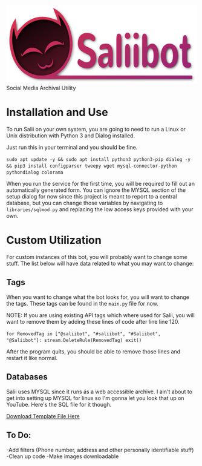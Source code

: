 <img src="github_logo.png"></img>
<br>
Social Media Archival Utility
<br>
<h1>Installation and Use</h1>

To run Salii on your own system, you are going to need to run a Linux or Unix distribution with Python 3 and Dialog installed.

Just run this in your terminal and you should be fine.

`sudo apt update -y && sudo apt install python3 python3-pip dialog -y && pip3 install configparser tweepy wget mysql-connector-python pythondialog colorama`

When you run the service for the first time, you will be required to fill out an automatically generated form. You can ignore the MYSQL section of
the setup dialog for now since this project is meant to report to a central database, but you can change those variables by navigating to `libraries/sqlmod.py`
and replacing the low access keys provided with your own.

<h1>Custom Utilization</h1>

For custom instances of this bot, you will probably want to change some stuff. The list below will have data related to what you may want to change:

<h2>Tags</h3>

When you want to change what the bot looks for, you will want to change the tags. These tags can be found in the `main.py` file for now.

NOTE: If you are using existing API tags which where used for Salii, you will want to remove them by adding these lines of code after line 
line 120.

`for RemovedTag in ["@saliibot", "#saliibot", "#Saliibot", "@Saliibot"]:
    stream.DeleteRule(RemovedTag)
 exit()`
 
After the program quits, you should be able to remove those lines and restart it like normal.
 
<h2>Databases</h2>
 
Salii uses MYSQL since it runs as a web accessible archive. I ain't about to get into setting up MYSQL for linux so I'm gonna let you 
look that up on YouTube. Here's the SQL file for it though.

<a href="https://github.com/808-Dev/Salii/blob/main/salii.sql">Download Template File Here</a>

<h2>To Do:</h2>

-Add filters (Phone number, address and other personally identifiable stuff)
-Clean up code
-Make images downloadable
